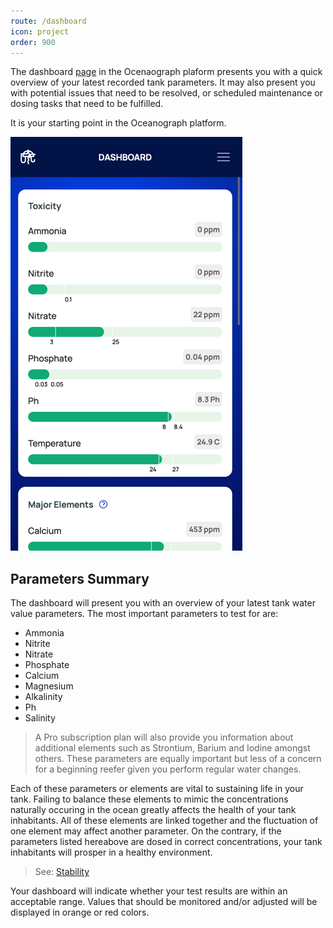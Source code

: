 ```yaml
---
route: /dashboard
icon: project
order: 900
---
```


The dashboard [page](https://www.oceanograph.net/dashboard) in the Ocenaograph plaform
presents you with a quick overview of your latest recorded tank parameters. It may also present
you with potential issues that need to be resolved, or scheduled maintenance or dosing tasks that need to be fulfilled.

It is your starting point in the Oceanograph platform.

![An example of a dashboard with healthy test results](./images/dashboard.png)

## Parameters Summary

The dashboard will present you with an overview of your latest tank water value parameters.
The most important parameters to test for are:

- Ammonia
- Nitrite
- Nitrate
- Phosphate
- Calcium
- Magnesium
- Alkalinity
- Ph
- Salinity

> A Pro subscription plan will also provide you information about additional elements such as Strontium, Barium and
> Iodine amongst others. These parameters are equally important but less of a concern for a beginning reefer given
> you perform regular water changes.

Each of these parameters or elements are vital to sustaining life in your tank.
Failing to balance these elements to mimic the concentrations naturally occuring in the ocean greatly affects the health
of your tank
inhabitants. All of these elements are linked together and the fluctuation of one element
may affect another parameter. On the contrary, if the parameters listed hereabove are dosed in correct concentrations,
your
tank inhabitants will prosper in a healthy environment.

> See: [Stability](/chemistry/stability)

Your dashboard will indicate whether your test results are within an acceptable range. Values that should be monitored
and/or adjusted will be displayed in orange or red colors.